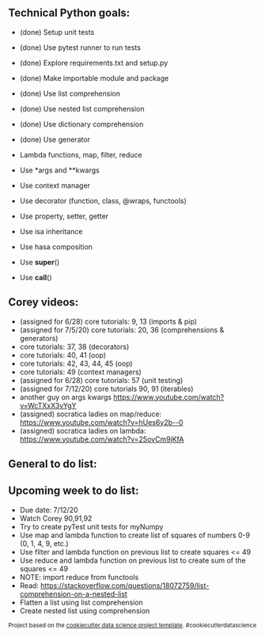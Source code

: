 ## Technical Python goals:
- (done) Setup unit tests
- (done) Use pytest runner to run tests
- (done) Explore requirements.txt and setup.py
- (done) Make importable module and package
- (done) Use list comprehension
- (done) Use nested list comprehension
- (done) Use dictionary comprehension
- (done) Use generator

- Lambda functions, map, filter, reduce
- Use *args and **kwargs
- Use context manager
- Use decorator (function, class, @wraps, functools)
- Use property, setter, getter
- Use isa inheritance
- Use hasa composition
- Use __super__()
- Use __call__()

## Corey videos:
- (assigned for 6/28) core tutorials: 9, 13  (imports & pip)
- (assigned for 7/5/20)  core tutorials:  20, 36 (comprehensions & generators)
- core tutorials:  37, 38 (decorators)
- core tutorials:  40, 41 (oop)
- core tutorials:  42, 43, 44, 45 (oop)
- core tutorials:  49 (context managers)
- (assigned for 6/28) core tutorials:  57 (unit testing)
- (assigned for 7/12/20)  core tutorials 90, 91 (iterables)
- another guy on args kwargs https://www.youtube.com/watch?v=WcTXxX3vYgY
- (assigned) socratica ladies on map/reduce:  https://www.youtube.com/watch?v=hUes6y2b--0
- (assigned) socratica ladies on lambda:  https://www.youtube.com/watch?v=25ovCm9jKfA

## General to do list:

## Upcoming week to do list:
- Due date:  7/12/20
- Watch Corey 90,91,92
- Try to create pyTest unit tests for myNumpy
- Use map and lambda function to create list of squares of numbers 0-9 (0, 1, 4, 9, etc.)
- Use filter and lambda function on previous list to create squares <= 49
- Use reduce and lambda function on previous list to create sum of the squares <= 49
-  NOTE:  import reduce from functools
- Read:  https://stackoverflow.com/questions/18072759/list-comprehension-on-a-nested-list
- Flatten a list using list comprehension
- Create nested list using comprehension

<p><small>Project based on the <a target="_blank" href="https://drivendata.github.io/cookiecutter-data-science/">cookiecutter data science project template</a>. #cookiecutterdatascience</small></p>
